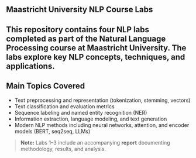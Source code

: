 ## Maastricht University NLP Course Labs

This repository contains **four NLP labs** completed as part of the **Natural Language Processing course** at Maastricht University. The labs explore key NLP concepts, techniques, and applications.  
---
## Main Topics Covered
- Text preprocessing and representation (tokenization, stemming, vectors)
- Text classification and evaluation metrics
- Sequence labeling and named entity recognition (NER)
- Information extraction, language modeling, and text generation
- Modern NLP methods including neural networks, attention, and encoder models (BERT, seq2seq, LLMs)

> **Note:** Labs 1–3 include an accompanying **report** documenting methodology, results, and analysis.
